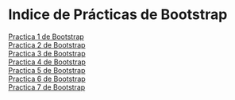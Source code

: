 # Indice de Prácticas de Bootstrap
<a href="https://lala02.github.io/Practicas%20Bootstrap/Practica1.html">Practica 1 de Bootstrap</a><br>
<a href="https://lala02.github.io/Practicas%20Bootstrap/Practica2.html">Practica 2 de Bootstrap</a><br>
<a href="https://lala02.github.io/Practicas%20Bootstrap/Practica3.html">Practica 3 de Bootstrap</a><br>
<a href="https://lala02.github.io/Practicas%20Bootstrap/Practica4.html">Practica 4 de Bootstrap</a><br>
<a href="https://lala02.github.io/Practicas%20Bootstrap/Practica5.html">Practica 5 de Bootstrap</a><br>
<a href="https://lala02.github.io/Practicas%20Bootstrap/Practica6.html">Practica 6 de Bootstrap</a><br>
<a href="https://lala02.github.io/Practicas%20Bootstrap/Practica7.html">Practica 7 de Bootstrap</a><br>


